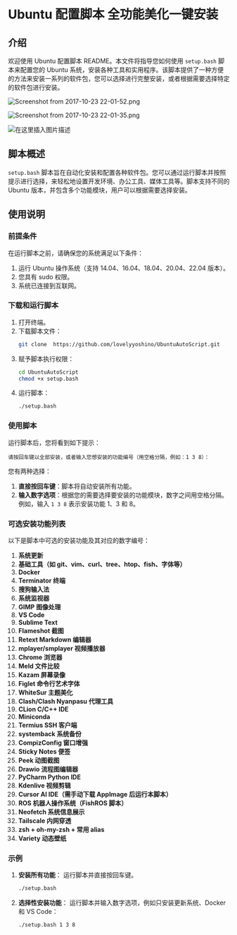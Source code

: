 # Ubuntu 配置脚本 全功能美化一键安装

## 介绍

欢迎使用 Ubuntu 配置脚本 README。本文件将指导您如何使用 `setup.bash` 脚本来配置您的 Ubuntu 系统，安装各种工具和实用程序。该脚本提供了一种方便的方法来安装一系列的软件包，您可以选择进行完整安装，或者根据需要选择特定的软件包进行安装。


![Screenshot from 2017-10-23 22-01-52.png](http://upload-images.jianshu.io/upload_images/3127217-5aba480a92e0229e.png?imageMogr2/auto-orient/strip%7CimageView2/2/w/1240)


![Screenshot from 2017-10-23 22-01-35.png](http://upload-images.jianshu.io/upload_images/3127217-259258316bcc280f.png?imageMogr2/auto-orient/strip%7CimageView2/2/w/1240)


![在这里插入图片描述](https://img-blog.csdnimg.cn/direct/be2bd70f02034279ad6ca2dea364a2bb.png)


## 脚本概述

`setup.bash` 脚本旨在自动化安装和配置各种软件包。您可以通过运行脚本并按照提示进行选择，来轻松地设置开发环境、办公工具、媒体工具等。脚本支持不同的 Ubuntu 版本，并包含多个功能模块，用户可以根据需要选择安装。

## 使用说明

### 前提条件

在运行脚本之前，请确保您的系统满足以下条件：

1. 运行 Ubuntu 操作系统（支持 14.04、16.04、18.04、20.04、22.04 版本）。
2. 您具有 sudo 权限。
3. 系统已连接到互联网。

### 下载和运行脚本

1. 打开终端。
2. 下载脚本文件：
   ```bash
   git clone  https://github.com/lovelyyoshino/UbuntuAutoScript.git
   ```
3. 赋予脚本执行权限：
   ```bash
   cd UbuntuAutoScript
   chmod +x setup.bash
   ```
4. 运行脚本：
   ```bash
   ./setup.bash
   ```

### 使用脚本

运行脚本后，您将看到如下提示：

```
请按回车键以全部安装，或者输入您想安装的功能编号（用空格分隔，例如：1 3 8）：
```

您有两种选择：
1. **直接按回车键**：脚本将自动安装所有功能。
2. **输入数字选项**：根据您的需要选择要安装的功能模块，数字之间用空格分隔。例如，输入 `1 3 8` 表示安装功能 1、3 和 8。

### 可选安装功能列表

以下是脚本中可选的安装功能及其对应的数字编号：

1. **系统更新**
2. **基础工具（如 git、vim、curl、tree、htop、fish、字体等）**
3. **Docker**
4. **Terminator 终端**
5. **搜狗输入法**
6. **系统监视器**
7. **GIMP 图像处理**
8. **VS Code**
9. **Sublime Text**
10. **Flameshot 截图**
11. **Retext Markdown 编辑器**
12. **mplayer/smplayer 视频播放器**
13. **Chrome 浏览器**
14. **Meld 文件比较**
15. **Kazam 屏幕录像**
16. **Figlet 命令行艺术字体**
17. **WhiteSur 主题美化**
18. **Clash/Clash Nyanpasu 代理工具**
19. **CLion C/C++ IDE**
20. **Miniconda**
21. **Termius SSH 客户端**
22. **systemback 系统备份**
23. **CompizConfig 窗口增强**
24. **Sticky Notes 便签**
25. **Peek 动图截图**
26. **Drawio 流程图编辑器**
27. **PyCharm Python IDE**
28. **Kdenlive 视频剪辑**
29. **Cursor AI IDE（需手动下载 AppImage 后运行本脚本）**
30. **ROS 机器人操作系统（FishROS 脚本）**
31. **Neofetch 系统信息展示**
32. **Tailscale 内网穿透**
33. **zsh + oh-my-zsh + 常用 alias**
34. **Variety 动态壁纸**


### 示例

1. **安装所有功能**：
   运行脚本并直接按回车键。
   
   ```bash
   ./setup.bash
   ```

2. **选择性安装功能**：
   运行脚本并输入数字选项，例如只安装更新系统、Docker 和 VS Code：
   
   ```bash
   ./setup.bash 1 3 8
   ```
